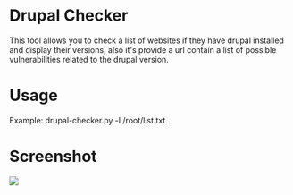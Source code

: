 # Drupal Checker
This tool allows you to check a list of websites if they have drupal installed and display their versions, 
also it's provide a url contain a list of possible vulnerabilities related to the drupal version.
# Usage
Example: drupal-checker.py -l /root/list.txt
# Screenshot
<img src="http://i.imgur.com/w11l81U.png" >
